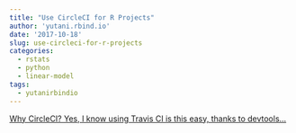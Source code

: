 ```yaml
---
title: "Use CircleCI for R Projects"
author: 'yutani.rbind.io'
date: '2017-10-18'
slug: use-circleci-for-r-projects
categories:
  - rstats
  - python
  - linear-model
tags:
  - yutanirbindio
---
```


[Why CircleCI? Yes, I know using Travis CI is this easy, thanks to devtools...<click to read more>](https://yutani.rbind.io/post/2017-10-18-circleci/)

